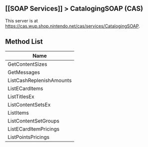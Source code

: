 ## [[SOAP Services]] > CatalogingSOAP (CAS)

This server is at https://cas.wup.shop.nintendo.net/cas/services/CatalogingSOAP.

## Method List
| Name |
| --- |
| GetContentSizes |
| GetMessages |
| ListCashReplenishAmounts |
| ListECardItems |
| ListTitlesEx |
| ListContentSetsEx |
| ListItems |
| ListContentSetGroups |
| ListECardItemPricings |
| ListPointsPricings |